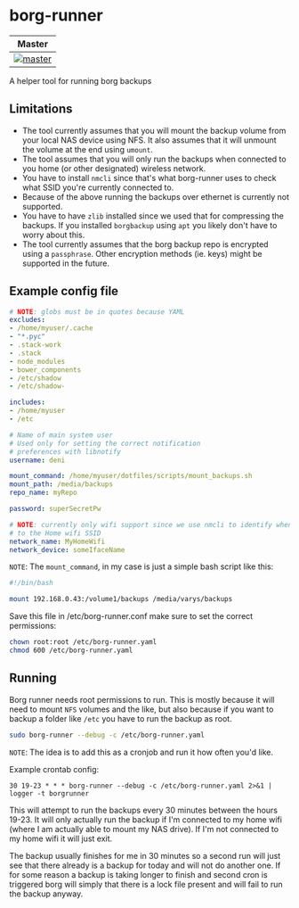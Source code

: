 # borg-runner

| Master |
| -------|
| [![master](https://travis-ci.org/denibertovic/borg-runner.svg?branch=master)](https://travis-ci.org/denibertovic/borg-runner) |

A helper tool for running borg backups

## Limitations

* The tool currently assumes that you will mount the backup volume from your local NAS device using
  NFS. It also assumes that it will unmount the volume at the end using `umount`.
* The tool assumes that you will only run the backups when connected to you home (or other designated) wireless
  network.
* You have to install `nmcli` since that's what borg-runner uses to check what SSID you're currently
  connected to.
* Because of the above running the backups over ethernet is currently not supported.
* You have to have `zlib` installed since we used that for compressing the backups. If you installed
  `borgbackup` using `apt` you likely don't have to worry about this.
* The tool currently assumes that the borg backup repo is encrypted using a `passphrase`. Other encryption
  methods (ie. keys) might be supported in the future.

## Example config file

```yaml
# NOTE: globs must be in quotes because YAML
excludes:
- /home/myuser/.cache
- "*.pyc"
- .stack-work
- .stack
- node_modules
- bower_components
- /etc/shadow
- /etc/shadow-

includes:
- /home/myuser
- /etc

# Name of main system user
# Used only for setting the correct notification
# preferences with libnotify
username: deni

mount_command: /home/myuser/dotfiles/scripts/mount_backups.sh
mount_path: /media/backups
repo_name: myRepo

password: superSecretPw

# NOTE: currently only wifi support since we use nmcli to identify when we're connected
# to the Home wifi SSID
network_name: MyHomeWifi
network_device: someIfaceName
```

`NOTE`: The `mount_command`, in my case is just a simple bash script like this:

```bash
#!/bin/bash

mount 192.168.0.43:/volume1/backups /media/varys/backups

```

Save this file in /etc/borg-runner.conf make sure to set the correct permissions:


```bash
chown root:root /etc/borg-runner.yaml
chmod 600 /etc/borg-runner.yaml
```

## Running

Borg runner needs root permissions to run. This is mostly because it will need to mount `NFS` volumes and the like, but
also because if you want to backup a folder like `/etc` you have to run the backup as root.

```bash
sudo borg-runner --debug -c /etc/borg-runner.yaml
```

`NOTE`: The idea is to add this as a cronjob and run it how often you'd like.

Example crontab config:

```
30 19-23 * * * borg-runner --debug -c /etc/borg-runner.yaml 2>&1 | logger -t borgrunner
```

This will attempt to run the backups every 30 minutes between the hours 19-23. It will only actually run the
backup if I'm connected to my home wifi (where I am actually able to mount my NAS drive). If I'm not connected to my
home wifi it will just exit.

The backup usually finishes for me in 30 minutes so a second run will just see that there already is a backup for today
and will not do another one. If for some reason a backup is taking longer to finish and second cron is triggered borg
will simply that there is a lock file present and will fail to run the backup anyway.
